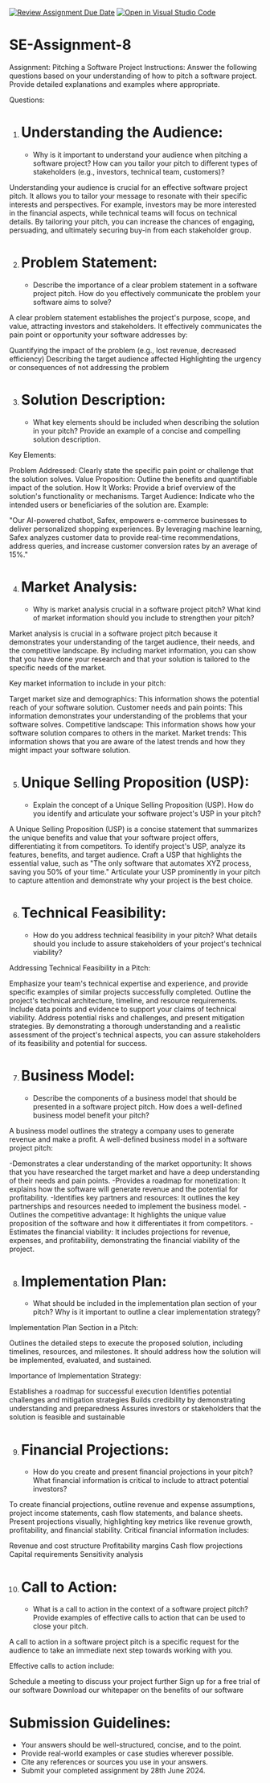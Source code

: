 [![Review Assignment Due Date](https://classroom.github.com/assets/deadline-readme-button-22041afd0340ce965d47ae6ef1cefeee28c7c493a6346c4f15d667ab976d596c.svg)](https://classroom.github.com/a/4bgukiqw)
[![Open in Visual Studio Code](https://classroom.github.com/assets/open-in-vscode-2e0aaae1b6195c2367325f4f02e2d04e9abb55f0b24a779b69b11b9e10269abc.svg)](https://classroom.github.com/online_ide?assignment_repo_id=15345175&assignment_repo_type=AssignmentRepo)
# SE-Assignment-8
 Assignment: Pitching a Software Project
 Instructions:
Answer the following questions based on your understanding of how to pitch a software project. Provide detailed explanations and examples where appropriate.

 Questions:

1. # Understanding the Audience:
   - Why is it important to understand your audience when pitching a software project? How can you tailor your pitch to different types of stakeholders (e.g., investors, technical team, customers)?

Understanding your audience is crucial for an effective software project pitch. It allows you to tailor your message to resonate with their specific interests and perspectives. For example, investors may be more interested in the financial aspects, while technical teams will focus on technical details. By tailoring your pitch, you can increase the chances of engaging, persuading, and ultimately securing buy-in from each stakeholder group.

2. # Problem Statement:
   - Describe the importance of a clear problem statement in a software project pitch. How do you effectively communicate the problem your software aims to solve?

A clear problem statement establishes the project's purpose, scope, and value, attracting investors and stakeholders. It effectively communicates the pain point or opportunity your software addresses by:

Quantifying the impact of the problem (e.g., lost revenue, decreased efficiency)
Describing the target audience affected
Highlighting the urgency or consequences of not addressing the problem

3. # Solution Description:
   - What key elements should be included when describing the solution in your pitch? Provide an example of a concise and compelling solution description.

Key Elements:

Problem Addressed: Clearly state the specific pain point or challenge that the solution solves.
Value Proposition: Outline the benefits and quantifiable impact of the solution.
How It Works: Provide a brief overview of the solution's functionality or mechanisms.
Target Audience: Indicate who the intended users or beneficiaries of the solution are.
Example:

"Our AI-powered chatbot, Safex, empowers e-commerce businesses to deliver personalized shopping experiences. By leveraging machine learning, Safex analyzes customer data to provide real-time recommendations, address queries, and increase customer conversion rates by an average of 15%."

4. # Market Analysis:
   - Why is market analysis crucial in a software project pitch? What kind of market information should you include to strengthen your pitch?

Market analysis is crucial in a software project pitch because it demonstrates your understanding of the target audience, their needs, and the competitive landscape. By including market information, you can show that you have done your research and that your solution is tailored to the specific needs of the market.

Key market information to include in your pitch:

Target market size and demographics: This information shows the potential reach of your software solution.
Customer needs and pain points: This information demonstrates your understanding of the problems that your software solves.
Competitive landscape: This information shows how your software solution compares to others in the market.
Market trends: This information shows that you are aware of the latest trends and how they might impact your software solution.

5. # Unique Selling Proposition (USP):
   - Explain the concept of a Unique Selling Proposition (USP). How do you identify and articulate your software project's USP in your pitch?

A Unique Selling Proposition (USP) is a concise statement that summarizes the unique benefits and value that your software project offers, differentiating it from competitors. To identify project's USP, analyze its features, benefits, and target audience. Craft a USP that highlights the essential value, such as 
"The only software that automates XYZ process, saving you 50% of your time." Articulate your USP prominently in your pitch to capture attention and demonstrate why your project is the best choice.

6. # Technical Feasibility:
   - How do you address technical feasibility in your pitch? What details should you include to assure stakeholders of your project's technical viability?

Addressing Technical Feasibility in a Pitch:

Emphasize your team's technical expertise and experience, and provide specific examples of similar projects successfully completed. 
Outline the project's technical architecture, timeline, and resource requirements. 
Include data points and evidence to support your claims of technical viability. 
Address potential risks and challenges, and present mitigation strategies. 
By demonstrating a thorough understanding and a realistic assessment of the project's technical aspects, you can assure stakeholders of its feasibility and potential for success.

7. # Business Model:
   - Describe the components of a business model that should be presented in a software project pitch. How does a well-defined business model benefit your pitch?

A business model outlines the strategy a company uses to generate revenue and make a profit. 
A well-defined business model in a software project pitch:

-Demonstrates a clear understanding of the market opportunity: It shows that you have researched the target market and have a deep understanding of their needs and pain points. -Provides a roadmap for monetization: It explains how the software will generate revenue and the potential for profitability. -Identifies key partners and resources: It outlines the key partnerships and resources needed to implement the business model. -Outlines the competitive advantage: It highlights the unique value proposition of the software and how it differentiates it from competitors. -Estimates the financial viability: It includes projections for revenue, expenses, and profitability, demonstrating the financial viability of the project.

8. # Implementation Plan:
   - What should be included in the implementation plan section of your pitch? Why is it important to outline a clear implementation strategy?

Implementation Plan Section in a Pitch:

Outlines the detailed steps to execute the proposed solution, including timelines, resources, and milestones. It should address how the solution will be implemented, evaluated, and sustained.

Importance of Implementation Strategy:

Establishes a roadmap for successful execution
Identifies potential challenges and mitigation strategies
Builds credibility by demonstrating understanding and preparedness
Assures investors or stakeholders that the solution is feasible and sustainable

9. # Financial Projections:
   - How do you create and present financial projections in your pitch? What financial information is critical to include to attract potential investors?

To create financial projections, outline revenue and expense assumptions, project income statements, cash flow statements, and balance sheets. Present projections visually, highlighting key metrics like revenue growth, profitability, and financial stability. Critical financial information includes:

Revenue and cost structure
Profitability margins
Cash flow projections
Capital requirements
Sensitivity analysis

10. # Call to Action:
    - What is a call to action in the context of a software project pitch? Provide examples of effective calls to action that can be used to close your pitch.

A call to action in a software project pitch is a specific request for the audience to take an immediate next step towards working with you.

Effective calls to action include:

Schedule a meeting to discuss your project further
Sign up for a free trial of our software
Download our whitepaper on the benefits of our software

 # Submission Guidelines:
- Your answers should be well-structured, concise, and to the point.
- Provide real-world examples or case studies wherever possible.
- Cite any references or sources you use in your answers.
- Submit your completed assignment by 28th June 2024.


